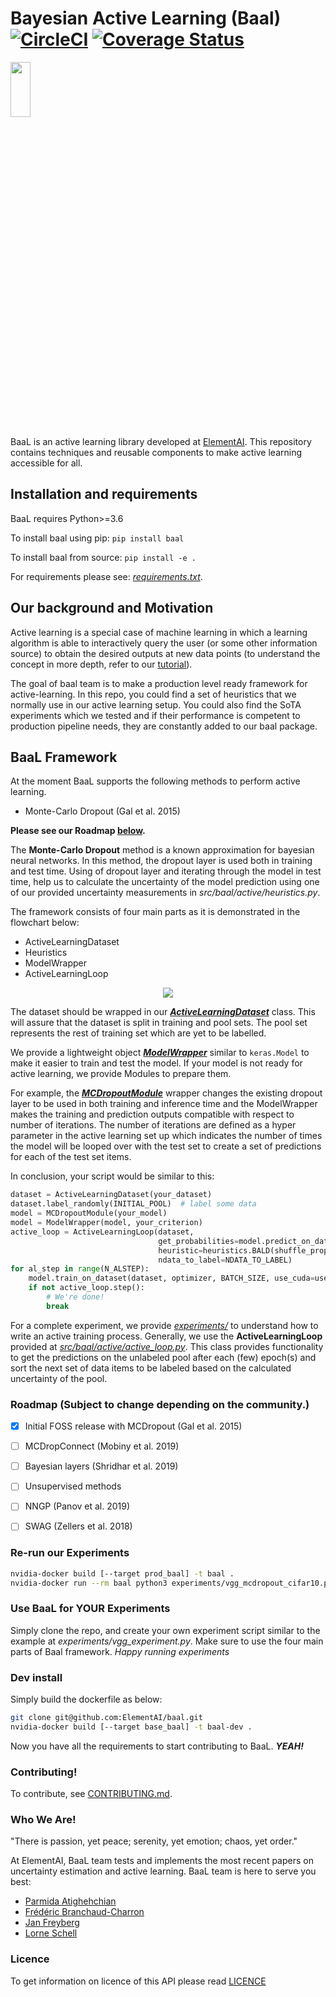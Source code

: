 # Bayesian Active Learning (Baal) [![CircleCI](https://circleci.com/gh/ElementAI/baal.svg?style=svg&circle-token=aa12d3134798ff2bf8a49cebe3c855b96a776df1)](https://circleci.com/gh/ElementAI/baal) [![Coverage Status](https://coveralls.io/repos/github/ElementAI/baal/badge.svg?branch=develop&t=HLyM0v)](https://coveralls.io/github/ElementAI/baal?branch=develop)


<p align="left">
  <img height=15% width=25% src="https://github.com/ElementAI/baal/blob/master/docs/literature/images/repo_logo_25_no_corner.svg">
</p>

BaaL is an active learning library developed at
[ElementAI](https://www.elementai.com/). This repository contains techniques
and reusable components to make active learning accessible for all.

## Installation and requirements

BaaL requires Python>=3.6

To install baal using pip: `pip install baal`

To install baal from source: `pip install -e .`

For requirements please see: _[requirements.txt](requirements.txt)_.

## Our background and Motivation

Active learning is a special case of machine learning in which a learning
algorithm is able to interactively query the user (or some other information
source) to obtain the desired outputs at new data points
(to understand the concept in more depth, refer to our [tutorial](https://baal.readthedocs.io/en/latest/)).

The goal of baal team is to make a production level ready framework for
active-learning. In this repo, you could find a set of heuristics that we
normally use in our active learning setup. You could also find the SoTA
experiments which we tested and if their performance is competent to production
pipeline needs, they are constantly added to our baal package.


## BaaL Framework

At the moment BaaL supports the following methods to perform active learning.

- Monte-Carlo Dropout (Gal et al. 2015)

**Please see our Roadmap [below](./README.md#roadmap-subject-to-change-depending-on-the-community).**

The **Monte-Carlo Dropout** method is a known approximation for bayesian neural
networks. In this method, the dropout layer is used both in training and test
time. Using of dropout layer and iterating through the model in test time, help
us to calculate the uncertainty of the model prediction using one of our
provided uncertainty measurements in _src/baal/active/heuristics.py_.

The framework consists of four main parts as it is demonstrated in the flowchart below:

- ActiveLearningDataset
- Heuristics
- ModelWrapper
- ActiveLearningLoop

<p align="center">
  <img src="./docs/literature/images/Baalscheme.svg">
</p>

The dataset should be wrapped in our _[**ActiveLearningDataset**](src/baal/active/dataset.py)_ class. This will assure that the dataset is split in
training and pool sets. The pool set represents the rest of training set which are yet
to be labelled.


We provide a lightweight object _[**ModelWrapper**](src/baal/modelwrapper.py)_ similar to `keras.Model` to make it easier to train and test the model. If your model is not ready for active learning, we provide Modules to prepare them. 

For example, the _[**MCDropoutModule**](src/baal/bayesian/dropout.py)_ wrapper changes the existing dropout layer
to be used in both training and inference time and the ModelWrapper makes
the training and prediction outputs compatible with respect to number of
iterations. The number of iterations are defined as a hyper parameter in the
active learning set up which indicates the number of times the model will be
looped over with the test set to create a set of predictions for each of the
test set items.

In conclusion, your script would be similar to this:
```python
dataset = ActiveLearningDataset(your_dataset)
dataset.label_randomly(INITIAL_POOL)  # label some data
model = MCDropoutModule(your_model)
model = ModelWrapper(model, your_criterion)
active_loop = ActiveLearningLoop(dataset,
                                 get_probabilities=model.predict_on_dataset,
                                 heuristic=heuristics.BALD(shuffle_prop=0.1),
                                 ndata_to_label=NDATA_TO_LABEL)
for al_step in range(N_ALSTEP):
    model.train_on_dataset(dataset, optimizer, BATCH_SIZE, use_cuda=use_cuda)
    if not active_loop.step():
        # We're done!
        break
```


For a complete experiment, we provide _[experiments/](experiments/)_ to understand how to
write an active training process. Generally, we use the **ActiveLearningLoop**
provided at _[src/baal/active/active_loop.py](src/baal/active/active_loop.py)_.
This class provides functionality to get the predictions on the unlabeled pool
after each (few) epoch(s) and sort the next set of data items to be labeled
based on the calculated uncertainty of the pool.


### Roadmap (Subject to change depending on the community.)

* [x] Initial FOSS release with MCDropout (Gal et al. 2015)
* [ ] MCDropConnect (Mobiny et al. 2019)
* [ ] Bayesian layers (Shridhar et al. 2019)
* [ ] Unsupervised methods
* [ ] NNGP (Panov et al. 2019)
* [ ] SWAG (Zellers et al. 2018)


### Re-run our Experiments

```bash
nvidia-docker build [--target prod_baal] -t baal .
nvidia-docker run --rm baal python3 experiments/vgg_mcdropout_cifar10.py 
```

### Use BaaL for YOUR Experiments

Simply clone the repo, and create your own experiment script similar to the
example at _experiments/vgg_experiment.py_. Make sure to use the four main parts
of Baal framework. _Happy running experiments_

### Dev install

Simply build the dockerfile as below:

```bash
git clone git@github.com:ElementAI/baal.git
nvidia-docker build [--target base_baal] -t baal-dev .
```

Now you have all the requirements to start contributing to BaaL. _**YEAH!**_

### Contributing!

To contribute, see [CONTRIBUTING.md](./CONTRIBUTING.md).


### Who We Are!

"There is passion, yet peace; serenity, yet emotion; chaos, yet order."

At ElementAI, BaaL team tests and implements the most recent papers on uncertainty estimation and active learning.
 BaaL team is here to serve you best:

- [Parmida Atighehchian](mailto:parmida@elementai.com)
- [Frédéric Branchaud-Charron](mailto:frederic.branchaud-charron@elementai.com)
- [Jan Freyberg](mailto:jan.freyberg@elementai.com)
- [Lorne Schell](mailto:lorne.schell@elementai.com)

### Licence
To get information on licence of this API please read [LICENCE](./LICENSE)
